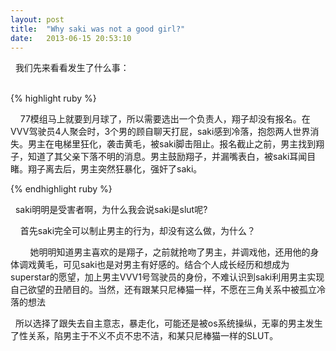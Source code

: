 ```yaml
---
layout: post
title:  "Why saki was not a good girl?"
date:   2013-06-15 20:53:10
---
```

<p>&nbsp;&nbsp;我们先来看看发生了什么事：</p>
<br>
{% highlight ruby %}<p>&nbsp;&nbsp;&nbsp;&nbsp;77模组马上就要到月球了，所以需要选出一个负责人，翔子却没有报名。在VVV驾驶员4人聚会时，3个男的顾自聊天打屁，saki感到冷落，抱怨两人世界消失。男主在电梯里狂化，袭击黄毛，被saki脚击阻止。报名截止之前，男主找到翔子，知道了其父亲下落不明的消息。男主鼓励翔子，并漏嘴表白，被saki耳闻目睹。翔子离去后，男主突然狂暴化，强奸了saki。</p>
{% endhighlight ruby %}
<br>
<p>&nbsp;&nbsp;saki明明是受害者啊，为什么我会说saki是slut呢?</p>
<p>&nbsp;&nbsp;&nbsp;&nbsp;首先saki完全可以制止男主的行为，却没有这么做，为什么？</p>
<p>&nbsp;&nbsp;&nbsp;&nbsp;&nbsp;&nbsp;&nbsp;&nbsp;她明明知道男主喜欢的是翔子，之前就抢吻了男主，并调戏他，还用他的身体调戏黄毛，可见saki也是对男主有好感的。结合个人成长经历和想成为superstar的愿望，加上男主VVV1号驾驶员的身份，不难认识到saki利用男主实现自己欲望的丑陋目的。当然，还有跟某只尼棒猫一样，不愿在三角关系中被孤立冷落的想法</p>
<p>&nbsp;&nbsp;所以选择了跟失去自主意志，暴走化，可能还是被os系统操纵，无辜的男主发生了性关系，陷男主于不义不贞不忠不洁，和某只尼棒猫一样的SLUT。</p>